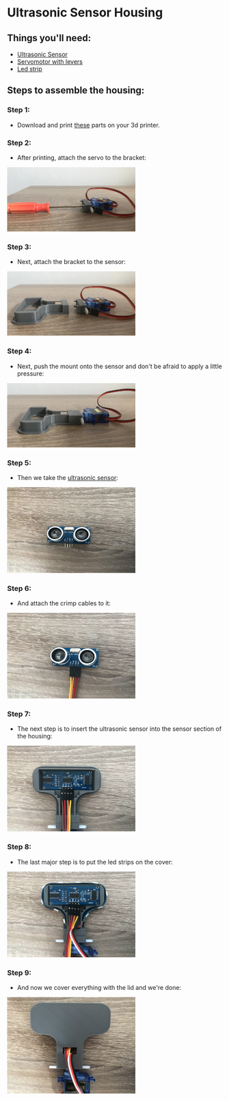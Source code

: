 # Ultrasonic Sensor Housing

## Things you'll need:

* [Ultrasonic Sensor](https://www.mall.cz/hracky-rozvoj-aktivita/ostatni-hy-srf05-ultrazvukovy-senzor-100111860112?utm_source=google_organic_shopping&utm_medium=organic)
* [Servomotor with levers](https://dratek.cz/arduino/897-eses-servo-motor-9g.html?gclid=Cj0KCQjw7PCjBhDwARIsANo7CgnI6uDLzxxIQLcyTPE7dsFn0WTo0lLdOpigC8M7lxas-uX0V5HISoEaAs1nEALw_wcB)
* [Led strip](https://www.digitalni-led.cz/product/digitalni-adresovatelne-led-pasky-ws2811/ws2812b-5v/led-pasek-digitalni-ws2812b_-5v_-30led_m/99)

## Steps to assemble the housing:

### Step 1:
* Download and print [these](./US_Cover_STL) parts on your 3d printer.
  
### Step 2:
* After printing, attach the servo to the bracket:
<img src="./Pictures/20230614_123503609_iOS_edited.jpg" width="300" height="150">

### Step 3:
* Next, attach the bracket to the sensor:
<img src="./Pictures/20230614_123509347_iOS_edited.jpg" width="300" height="150">

### Step 4:
* Next, push the mount onto the sensor and don't be afraid to apply a little pressure:
<img src="./Pictures/20230614_123606932_iOS_edited.jpg" width="300" height="150">

### Step 5:
* Then we take the [ultrasonic sensor](https://www.mall.cz/hracky-rozvoj-aktivita/ostatni-hy-srf05-ultrazvukovy-senzor-100111860112?):
<img src="./Pictures/20230614_123743625_iOS_edited.jpg" width="300" height="200">

### Step 6:
* And attach the crimp cables to it:
<img src="./Pictures/20230614_123810743_iOS_edited.jpg" width="300" height="200">

### Step 7:
* The next step is to insert the ultrasonic sensor into the sensor section of the housing:
<img src="./Pictures/20230614_123835932_iOS_edited.jpg" width="300" height="200">

### Step 8:
* The last major step is to put the led strips on the cover:
<img src="./Pictures/20230614_124055014_iOS_edited.jpg" width="300" height="200">

### Step 9:
* And now we cover everything with the lid and we're done:
<img src="./Pictures/20230614_124512972_iOS_edited.jpg" width="300" height="225">
